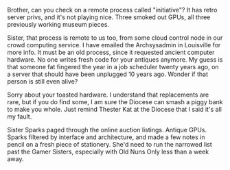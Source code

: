 Brother, can you check on a remote process called "initiative"? It has retro server privs, and it's not playing nice. Three smoked out GPUs, all three previously working museum pieces.

Sister, that process is remote to us too, from some cloud control node in our crowd computing service. I have emailed the Archsysadmin in Louisville for more info. It must be an old process, since it requested ancient computer hardware. No one writes fresh code for your antiques anymore. My guess is that someone fat fingered the year in a job scheduler twenty years ago, on a server that should have been unplugged 10 years ago. Wonder if that person is still even alive?

Sorry about your toasted hardware. I understand that replacements are rare, but if you do find some, I am sure the Diocese can smash a piggy bank to make you whole. Just remind Thester Kat at the Diocese that I said it's all my fault.

Sister Sparks paged through the online auction listings. Antique GPUs. Sparks filtered by interface and architecture, and made a few notes in pencil on a fresh piece of stationery. She'd need to run the narrowed list past the Gamer Sisters, especially with Old Nuns Only less than a week away.

